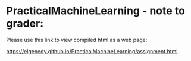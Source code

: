 # PracticalMachineLearning - note to grader:

Please use this link to view compiled html as a web page:

https://elgenedy.github.io/PracticalMachineLearning/assignment.html
